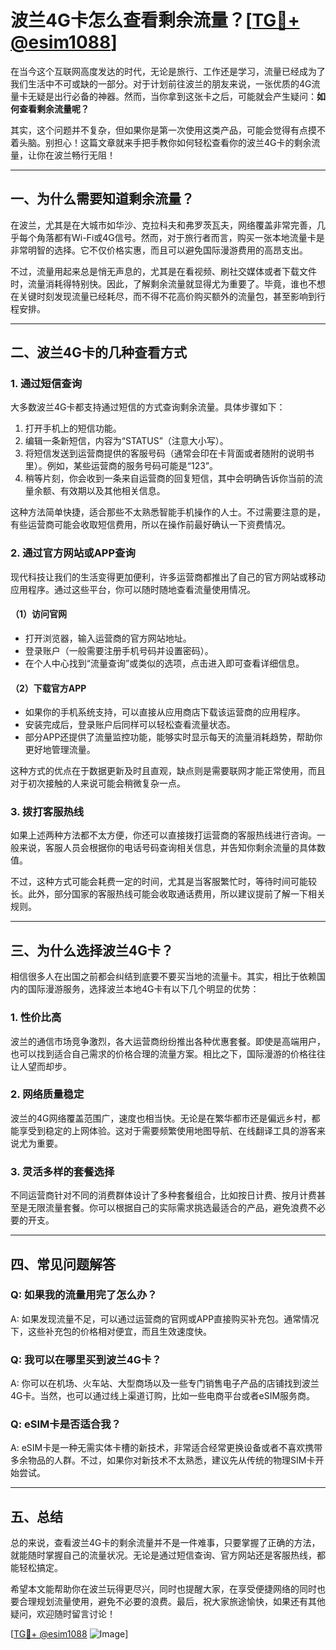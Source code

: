 # 波兰4G卡怎么查看剩余流量？[[TG💪+ @esim1088](https://t.me/s/esim1088)]

在当今这个互联网高度发达的时代，无论是旅行、工作还是学习，流量已经成为了我们生活中不可或缺的一部分。对于计划前往波兰的朋友来说，一张优质的4G流量卡无疑是出行必备的神器。然而，当你拿到这张卡之后，可能就会产生疑问：**如何查看剩余流量呢？**

其实，这个问题并不复杂，但如果你是第一次使用这类产品，可能会觉得有点摸不着头脑。别担心！这篇文章就来手把手教你如何轻松查看你的波兰4G卡的剩余流量，让你在波兰畅行无阻！

---

## 一、为什么需要知道剩余流量？

在波兰，尤其是在大城市如华沙、克拉科夫和弗罗茨瓦夫，网络覆盖非常完善，几乎每个角落都有Wi-Fi或4G信号。然而，对于旅行者而言，购买一张本地流量卡是非常明智的选择。它不仅价格实惠，而且可以避免国际漫游费用的高昂支出。

不过，流量用起来总是悄无声息的，尤其是在看视频、刷社交媒体或者下载文件时，流量消耗得特别快。因此，了解剩余流量就显得尤为重要了。毕竟，谁也不想在关键时刻发现流量已经耗尽，而不得不花高价购买额外的流量包，甚至影响到行程安排。

---

## 二、波兰4G卡的几种查看方式

### 1. **通过短信查询**

大多数波兰4G卡都支持通过短信的方式查询剩余流量。具体步骤如下：

1. 打开手机上的短信功能。
2. 编辑一条新短信，内容为“STATUS”（注意大小写）。
3. 将短信发送到运营商提供的客服号码（通常会印在卡背面或者随附的说明书里）。例如，某些运营商的服务号码可能是“123”。
4. 稍等片刻，你会收到一条来自运营商的回复短信，其中会明确告诉你当前的流量余额、有效期以及其他相关信息。

这种方法简单快捷，适合那些不太熟悉智能手机操作的人士。不过需要注意的是，有些运营商可能会收取短信费用，所以在操作前最好确认一下资费情况。

### 2. **通过官方网站或APP查询**

现代科技让我们的生活变得更加便利，许多运营商都推出了自己的官方网站或移动应用程序。通过这些平台，你可以随时随地查看流量使用情况。

#### （1）访问官网
- 打开浏览器，输入运营商的官方网站地址。
- 登录账户（一般需要注册手机号码并设置密码）。
- 在个人中心找到“流量查询”或类似的选项，点击进入即可查看详细信息。

#### （2）下载官方APP
- 如果你的手机系统支持，可以直接从应用商店下载该运营商的应用程序。
- 安装完成后，登录账户后同样可以轻松查看流量状态。
- 部分APP还提供了流量监控功能，能够实时显示每天的流量消耗趋势，帮助你更好地管理流量。

这种方式的优点在于数据更新及时且直观，缺点则是需要联网才能正常使用，而且对于初次接触的人来说可能会稍微复杂一点。

### 3. **拨打客服热线**

如果上述两种方法都不太方便，你还可以直接拨打运营商的客服热线进行咨询。一般来说，客服人员会根据你的电话号码查询相关信息，并告知你剩余流量的具体数值。

不过，这种方式可能会耗费一定的时间，尤其是当客服繁忙时，等待时间可能较长。此外，部分国家的客服热线可能会收取通话费用，所以建议提前了解一下相关规则。

---

## 三、为什么选择波兰4G卡？

相信很多人在出国之前都会纠结到底要不要买当地的流量卡。其实，相比于依赖国内的国际漫游服务，选择波兰本地4G卡有以下几个明显的优势：

### 1. **性价比高**
波兰的通信市场竞争激烈，各大运营商纷纷推出各种优惠套餐。即使是高端用户，也可以找到适合自己需求的价格合理的流量方案。相比之下，国际漫游的价格往往让人望而却步。

### 2. **网络质量稳定**
波兰的4G网络覆盖范围广，速度也相当快。无论是在繁华都市还是偏远乡村，都能享受到稳定的上网体验。这对于需要频繁使用地图导航、在线翻译工具的游客来说尤为重要。

### 3. **灵活多样的套餐选择**
不同运营商针对不同的消费群体设计了多种套餐组合，比如按日计费、按月计费甚至是无限流量套餐。你可以根据自己的实际需求挑选最适合的产品，避免浪费不必要的开支。

---

## 四、常见问题解答

### Q: 如果我的流量用完了怎么办？
A: 如果发现流量不足，可以通过运营商的官网或APP直接购买补充包。通常情况下，这些补充包的价格相对便宜，而且生效速度快。

### Q: 我可以在哪里买到波兰4G卡？
A: 你可以在机场、火车站、大型商场以及一些专门销售电子产品的店铺找到波兰4G卡。当然，也可以通过线上渠道订购，比如一些电商平台或者eSIM服务商。

### Q: eSIM卡是否适合我？
A: eSIM卡是一种无需实体卡槽的新技术，非常适合经常更换设备或者不喜欢携带多余物品的人群。不过，如果你对新技术不太熟悉，建议先从传统的物理SIM卡开始尝试。

---

## 五、总结

总的来说，查看波兰4G卡的剩余流量并不是一件难事，只要掌握了正确的方法，就能随时掌握自己的流量状况。无论是通过短信查询、官方网站还是客服热线，都能轻松搞定。

希望本文能帮助你在波兰玩得更尽兴，同时也提醒大家，在享受便捷网络的同时也要合理规划流量使用，避免不必要的浪费。最后，祝大家旅途愉快，如果还有其他疑问，欢迎随时留言讨论！

[[TG💪+ @esim1088](https://t.me/s/esim1088) ![Image](https://i.postimg.cc/4NQfJmqS/Snipaste-2025-05-13-00-14-12.png)]